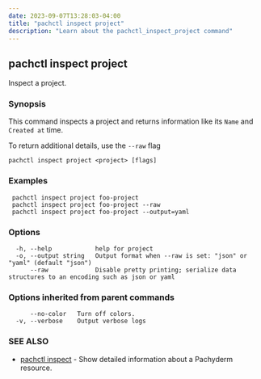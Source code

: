 ```yaml
---
date: 2023-09-07T13:28:03-04:00
title: "pachctl inspect project"
description: "Learn about the pachctl_inspect_project command"
---
```


## pachctl inspect project

Inspect a project.

### Synopsis

This command inspects a project and returns information like its `Name` and `Created at` time. 

 To return additional details, use the `--raw` flag 


```
pachctl inspect project <project> [flags]
```

### Examples

```
 pachctl inspect project foo-project 
 pachctl inspect project foo-project --raw 
 pachctl inspect project foo-project --output=yaml 

```

### Options

```
  -h, --help            help for project
  -o, --output string   Output format when --raw is set: "json" or "yaml" (default "json")
      --raw             Disable pretty printing; serialize data structures to an encoding such as json or yaml
```

### Options inherited from parent commands

```
      --no-color   Turn off colors.
  -v, --verbose    Output verbose logs
```

### SEE ALSO

* [pachctl inspect](../pachctl_inspect)	 - Show detailed information about a Pachyderm resource.

